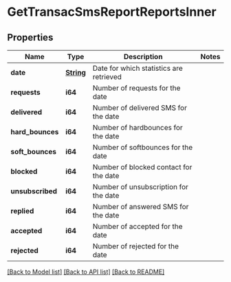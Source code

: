 # GetTransacSmsReportReportsInner

## Properties

Name | Type | Description | Notes
------------ | ------------- | ------------- | -------------
**date** | [**String**](string.md) | Date for which statistics are retrieved | 
**requests** | **i64** | Number of requests for the date | 
**delivered** | **i64** | Number of delivered SMS for the date | 
**hard_bounces** | **i64** | Number of hardbounces for the date | 
**soft_bounces** | **i64** | Number of softbounces for the date | 
**blocked** | **i64** | Number of blocked contact for the date | 
**unsubscribed** | **i64** | Number of unsubscription for the date | 
**replied** | **i64** | Number of answered SMS for the date | 
**accepted** | **i64** | Number of accepted for the date | 
**rejected** | **i64** | Number of rejected for the date | 

[[Back to Model list]](../README.md#documentation-for-models) [[Back to API list]](../README.md#documentation-for-api-endpoints) [[Back to README]](../README.md)


